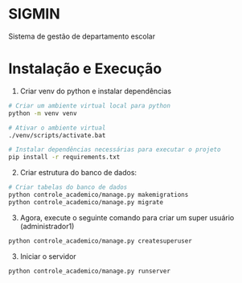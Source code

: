 # SIGMIN
Sistema de gestão de departamento escolar

# Instalação e Execução
1. Criar venv do python e instalar dependências
```sh
# Criar um ambiente virtual local para python
python -m venv venv

# Ativar o ambiente virtual
./venv/scripts/activate.bat

# Instalar dependências necessárias para executar o projeto
pip install -r requirements.txt
```

2. Criar estrutura do banco de dados:
```sh
# Criar tabelas do banco de dados
python controle_academico/manage.py makemigrations
python controle_academico/manage.py migrate
```
3. Agora, execute o seguinte comando para criar um super usuário (administrador1)
```sh
python controle_academico/manage.py createsuperuser
```

3. Iniciar o servidor
```sh
python controle_academico/manage.py runserver
```